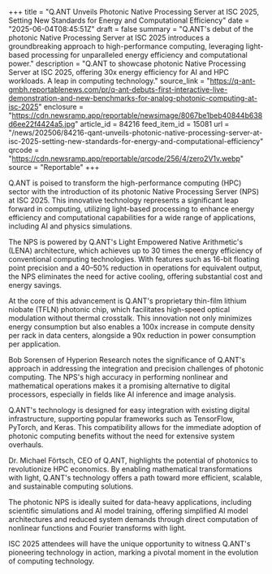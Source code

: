 +++
title = "Q.ANT Unveils Photonic Native Processing Server at ISC 2025, Setting New Standards for Energy and Computational Efficiency"
date = "2025-06-04T08:45:51Z"
draft = false
summary = "Q.ANT's debut of the photonic Native Processing Server at ISC 2025 introduces a groundbreaking approach to high-performance computing, leveraging light-based processing for unparalleled energy efficiency and computational power."
description = "Q.ANT to showcase photonic Native Processing Server at ISC 2025, offering 30x energy efficiency for AI and HPC workloads. A leap in computing technology."
source_link = "https://q-ant-gmbh.reportablenews.com/pr/q-ant-debuts-first-interactive-live-demonstration-and-new-benchmarks-for-analog-photonic-computing-at-isc-2025"
enclosure = "https://cdn.newsramp.app/reportable/newsimage/8067be1beb40844b638d6ee22f4424a5.jpg"
article_id = 84216
feed_item_id = 15081
url = "/news/202506/84216-qant-unveils-photonic-native-processing-server-at-isc-2025-setting-new-standards-for-energy-and-computational-efficiency"
qrcode = "https://cdn.newsramp.app/reportable/qrcode/256/4/zero2V1v.webp"
source = "Reportable"
+++

<p>Q.ANT is poised to transform the high-performance computing (HPC) sector with the introduction of its photonic Native Processing Server (NPS) at ISC 2025. This innovative technology represents a significant leap forward in computing, utilizing light-based processing to enhance energy efficiency and computational capabilities for a wide range of applications, including AI and physics simulations.</p><p>The NPS is powered by Q.ANT's Light Empowered Native Arithmetic's (LENA) architecture, which achieves up to 30 times the energy efficiency of conventional computing technologies. With features such as 16-bit floating point precision and a 40–50% reduction in operations for equivalent output, the NPS eliminates the need for active cooling, offering substantial cost and energy savings.</p><p>At the core of this advancement is Q.ANT's proprietary thin-film lithium niobate (TFLN) photonic chip, which facilitates high-speed optical modulation without thermal crosstalk. This innovation not only minimizes energy consumption but also enables a 100x increase in compute density per rack in data centers, alongside a 90x reduction in power consumption per application.</p><p>Bob Sorensen of Hyperion Research notes the significance of Q.ANT's approach in addressing the integration and precision challenges of photonic computing. The NPS's high accuracy in performing nonlinear and mathematical operations makes it a promising alternative to digital processors, especially in fields like AI inference and image analysis.</p><p>Q.ANT's technology is designed for easy integration with existing digital infrastructure, supporting popular frameworks such as TensorFlow, PyTorch, and Keras. This compatibility allows for the immediate adoption of photonic computing benefits without the need for extensive system overhauls.</p><p>Dr. Michael Förtsch, CEO of Q.ANT, highlights the potential of photonics to revolutionize HPC economics. By enabling mathematical transformations with light, Q.ANT's technology offers a path toward more efficient, scalable, and sustainable computing solutions.</p><p>The photonic NPS is ideally suited for data-heavy applications, including scientific simulations and AI model training, offering simplified AI model architectures and reduced system demands through direct computation of nonlinear functions and Fourier transforms with light.</p><p>ISC 2025 attendees will have the unique opportunity to witness Q.ANT's pioneering technology in action, marking a pivotal moment in the evolution of computing technology.</p>